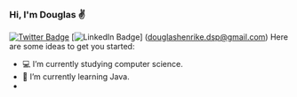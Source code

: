 ### Hi, I'm Douglas ✌️
[![Twitter Badge](https://img.shields.io/badge/-Twitter-1ca0f1?style=flat-square&labelColor=1ca0f1&logo=twitter&logoColor=white&link=https://twitter.com/douglazhs)](https://twitter.com/douglazhsp)
[![LinkedIn Badge](https://img.shields.io/badge/-LinkedIn-blue?style=flat-square&logo=Linkedin&logoColor=white&link=https://www.linkedin.com/in/douglazhs)]
(douglashenrike.dsp@gmail.com)
Here are some ideas to get you started:

- 💻 I’m currently studying computer science.
- 📌 I’m currently learning Java.
- 
